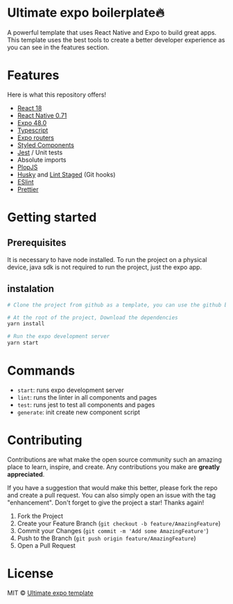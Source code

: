 # Ultimate expo boilerplate🔥

A powerful template that uses React Native and Expo to build great apps. This template uses the best tools to create a better developer experience as you can see in the features section.

# Features

Here is what this repository offers!

- [React 18](https://reactjs.org/blog/2022/03/29/react-v18.html)
- [React Native 0.71](https://reactnative.dev)
- [Expo 48.0](https://expo.dev)
- [Typescript](https://www.typescriptlang.org/)
- [Expo routers](https://expo.github.io/router/docs/)
- [Styled Components](https://styled-components.com)
- [Jest](https://jestjs.io) / Unit tests
- Absolute imports
- [PlopJS](https://plopjs.com)
- [Husky](https://typicode.github.io/husky/#/) and [Lint Staged](https://github.com/okonet/lint-staged) (Git hooks)
- [ESlint](https://eslint.org)
- [Prettier](https://prettier.io)

# Getting started

## Prerequisites
It is necessary to have node installed. To run the project on a physical device, java sdk is not required to run the project, just the expo app.

## instalation
```bash
# Clone the project from github as a template, you can use the github button 'use this template'.

# At the root of the project, Download the dependencies
yarn install

# Run the expo development server
yarn start
```

# Commands

- `start`: runs expo development server
- `lint`: runs the linter in all components and pages
- `test`: runs jest to test all components and pages
- `generate`: init create new component script
  
# Contributing

Contributions are what make the open source community such an amazing place to learn, inspire, and create. Any contributions you make are **greatly appreciated**.

If you have a suggestion that would make this better, please fork the repo and create a pull request. You can also simply open an issue with the tag "enhancement".
Don't forget to give the project a star! Thanks again!

1. Fork the Project
2. Create your Feature Branch (`git checkout -b feature/AmazingFeature`)
3. Commit your Changes (`git commit -m 'Add some AmazingFeature'`)
4. Push to the Branch (`git push origin feature/AmazingFeature`)
5. Open a Pull Request

# License

MIT © [Ultimate expo template](https://github.com/hugolima03/ultimate-expo-boilerplate)
